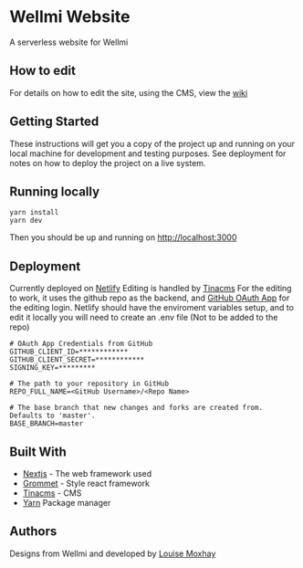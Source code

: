 # Wellmi Website

A serverless website for Wellmi

## How to edit
For details on how to edit the site, using the CMS, view the [wiki](https://github.com/louMoxy/wellmi/wiki)

## Getting Started

These instructions will get you a copy of the project up and running on your local machine for development and testing purposes. See deployment for notes on how to deploy the project on a live system.

## Running locally

```
yarn install
yarn dev
```
Then you should be up and running on [http://localhost:3000](http://localhost:3000)

## Deployment

Currently deployed on [Netlify](https://www.netlify.com/) 
Editing is handled by [Tinacms](http://tinacms.org/)
For the editing to work, it uses the github repo as the backend, and [GitHub OAuth App](https://tinacms.org/guides/nextjs/github-open-authoring/github-oauth-app) for the editing login. 
Netlify should have the enviroment variables setup, and to edit it locally you will need to create an .env file (Not to be added to the repo)

```env
# OAuth App Credentials from GitHub
GITHUB_CLIENT_ID=************
GITHUB_CLIENT_SECRET=************
SIGNING_KEY=*********

# The path to your repository in GitHub
REPO_FULL_NAME=<GitHub Username>/<Repo Name>

# The base branch that new changes and forks are created from. Defaults to 'master'.
BASE_BRANCH=master
```

## Built With

* [Nextjs](https://nextjs.org/) - The web framework used
* [Grommet](https://v2.grommet.io/) - Style react framework
* [Tinacms](http://tinacms.org/) - CMS
* [Yarn](https://yarnpkg.com/) Package manager

## Authors

Designs from Wellmi and developed by [Louise Moxhay](https://louisemoxhay.co.uk/)
